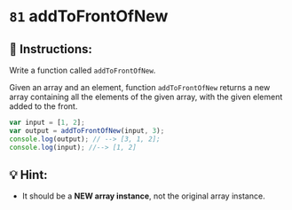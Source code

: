 # `81` addToFrontOfNew

## 📝 Instructions: 

Write a function called `addToFrontOfNew`.

Given an array and an element, function `addToFrontOfNew` returns a new array containing all the elements of the given array, with the given element added to the front.

```js
var input = [1, 2];
var output = addToFrontOfNew(input, 3);
console.log(output); // --> [3, 1, 2];
console.log(input); //--> [1, 2]
```

## :bulb: Hint:

+ It should be a **NEW array instance**, not the original array instance.


